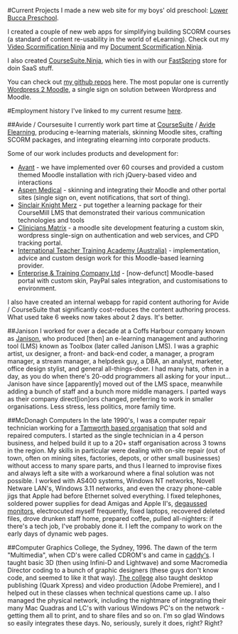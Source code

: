 #Current Projects
I made a new web site for my boys' old preschool: [Lower Bucca Preschool](http://www.lowerbuccapreschool.com/).

I created a couple of new web apps for simplifying building SCORM courses (a standard of content re-usability in the world of eLearning). Check out my [Video Scormification Ninja](http://video.scormification.ninja/) and my [Document Scormification Ninja](http://document.scormification.ninja/).

I also created [CourseSuite.Ninja](http://coursesuite.ninja), which ties in with our [FastSpring](http://fastspring.com) store for doin SaaS stuff.

You can check out [my github repos](http://github.com/frumbert/) here. The most popular one is currently [Wordpress 2 Moodle](https://github.com/frumbert/wp2moodle--wordpress-), a single sign on solution between Wordpress and Moodle.



#Employment history
I've linked to my current resume [here](https://frumbert.org/tim_st_clair_resume.pdf).

##Avide / Coursesuite
I currently work part time at [CourseSuite](http://coursesuite.ninja/) / [Avide Elearning](http://avide.com.au/), producing e-learning materials, skinning Moodle sites, crafting SCORM packages, and integrating elearning into corporate products.

Some of our work includes products and development for:

* [Avant](http://www.avant.org.au/Risk/IQ/) - we have implemented over 60 courses and provided a custom themed Moodle installation with rich jQuery-based video and interactions
* [Aspen Medical](http://www.aspenmedical.com.au/) - skinning and integrating their Moodle and other portal sites (single sign on, event notifications, that sort of thing).
* [Sinclair Knight Merz](http://www.globalskm.com/) - put together a learning package for their CourseMill LMS that demonstrated their various communication technologies and tools
* [Clinicians Matrix](http://www.cliniciansmatrix.com/) - a moodle site development featuring a custom skin, wordpress single-sign on authentication and web services, and CPD tracking portal.
* [International Teacher Training Academy (Australia)](http://www.ittacademy.net.au/) - implementation, advice and custom design work for this Moodle-based learning provider.
* [Enterprise & Training Company Ltd](http://etc.coursesuite.com.au/) - [now-defunct] Moodle-based portal with custom skin, PayPal sales integration, and customisations to environment.

I also have created an internal webapp for rapid content authoring for Avide / CourseSuite that significantly cost-reduces the content authoring process. What used take 6 weeks now takes about 2 days. It's better.

##Janison
I worked for over a decade at a Coffs Harbour company known as [Janison](http://janison.com.au/), who produced [then] an e-learning management and authoring tool (LMS) known as Toolbox (later called Janison LMS). I was a graphic artist, ux designer, a front- and back-end coder, a manager, a program manager, a stream manager, a helpdesk guy, a DBA, an analyst, marketer, office design stylist, and general all-things-doer. I had many hats, often in a day, as you do when there's 20-odd programmers all asking for your input... Janison have since [apparently] moved out of the LMS space, meanwhile adding a bunch of staff and a bunch more middle managers. I parted ways as their company direct[ion]ors changed, preferring to work in smaller organisations. Less stress, less politics, more family time.

##McDonagh Computers
In the late 1990's, I was a computer repair technician working for a [Tamworth based organisation](http://web.archive.org/web/20001015023245/http://www.mcdonagh.com.au/) that sold and repaired computers. I started as the single technician in a 4 person business, and helped build it up to a 20+ staff organisation across 3 towns in the region. My skills in particular were dealing with on-site repair (out of town, often on mining sites, factories, depots, or other small businesses) without access to many spare parts, and thus I learned to improvise fixes and always left a site with a workaround where a final solution was not possible. I worked with AS400 systems, Windows NT networks, Novell Netware LAN's, Windows 3.11 networks, and even the crazy phone-cable jigs that Apple had before Ethernet solved everything. I fixed telephones, soldered power supplies for dead Amigas and Apple II's, [degaussed monitors](http://www.dansdata.com/danletters009.htm), electrocuted myself frequently, fixed laptops, recovered deleted files, drove drunken staff home, prepared coffee, pulled all-nighters: if there's a tech job, I've probably done it. I left the company to work on the early days of dynamic web pages.

##Computer Graphics College, the
Sydney, 1996. The dawn of the term "Multimedia", when CD's were called CDROM's and came in [caddy's](https://www.google.com/search?q=CD+CADDY&tbm=isch). I taught basic 3D (then using Infini-D and Lightwave) and some Macromedia Director coding to a bunch of graphic designers (these guys don't know code, and seemed to like it that way). [The college](http://www.cgc.com.au) also taught desktop publishing (Quark Xpress) and video production (Adobe Premiere), and I helped out in these classes when technical questions came up. I also managed the physical network, including the nightmare of integrating their many Mac Quadras and LC's with various Windows PC's on the network - getting them all to print, and to share files and so on. I'm so glad Windows so easily integrates these days. No, seriously, surely it does, right? Right?